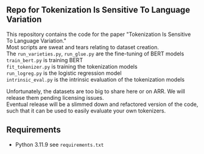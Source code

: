 ## Repo for Tokenization Is Sensitive To Language Variation

This repository contains the code for the paper "Tokenization Is Sensitive To Language Variation."  
Most scripts are sweat and tears relating to dataset creation.   
The `run_varieties.py`, `run_glue.py` are the fine-tuning of BERT models  
`train_bert.py` is training BERT  
`fit_tokenizer.py` is training the tokenization models  
`run_logreg.py` is the logistic regression model  
`intrinsic_eval.py` is the intrinsic evaluation of the tokenization models  

Unfortunately, the datasets are too big to share here or on ARR. We will release them pending licensing issues.  
Eventual release will be a slimmed down and refactored version of the code, such that it can be used to easily evaluate your own tokenizers.

## Requirements

- Python 3.11.9
see `requirements.txt`